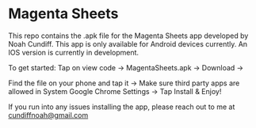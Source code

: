# Magenta Sheets
This repo contains the .apk file for the Magenta Sheets app developed by Noah Cundiff.
This app is only available for Android devices currently. An IOS version is currently in development.

To get started:
Tap on view code -> MagentaSheets.apk -> Download ->

Find the file on your phone and tap it -> Make sure third party apps are allowed in System Google Chrome Settings -> Tap Install & Enjoy!


If you run into any issues installing the app, please reach out to me at cundiffnoah@gmail.com
